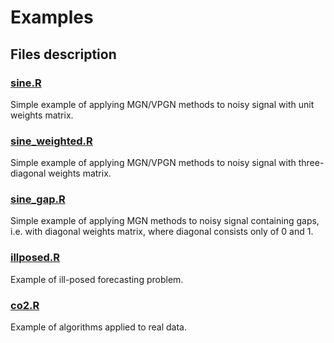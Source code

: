# Examples

## Files description

### [sine.R](sine.R)

Simple example of applying MGN/VPGN methods to noisy signal
with unit weights matrix.

### [sine_weighted.R](sine_weighted.R)

Simple example of applying MGN/VPGN methods to noisy signal
with three-diagonal weights matrix.

### [sine_gap.R](sine_gap.R)

Simple example of applying MGN methods to noisy signal
containing gaps, i.e. with diagonal weights matrix, where
diagonal consists only of 0 and 1.

### [illposed.R](illposed.R)

Example of ill-posed forecasting problem.

### [co2.R](co2.R)

Example of algorithms applied to real data.